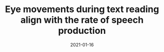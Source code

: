 ---
title: "Eye movements during text reading align with the rate of speech production"
collection: publications
permalink: /publication/2021_eye-movements-during-text-reading-align-with-the-r
date: 2021-01-16
year: 2021
venue: 'Nature Human Behaviour'
authors: 'Gagl B, Gregorova K, Golch J, Hawelka S, Sassenhagen J, Tavano A, Poeppel D, Fiebach CJ'
number: '187'
citation: 'Gagl B, Gregorova K, Golch J, Hawelka S, Sassenhagen J, Tavano A, Poeppel D, Fiebach CJ (2021). Eye movements during text reading align with the rate of speech production. Nature Human Behaviour.'
category: 'article'
---